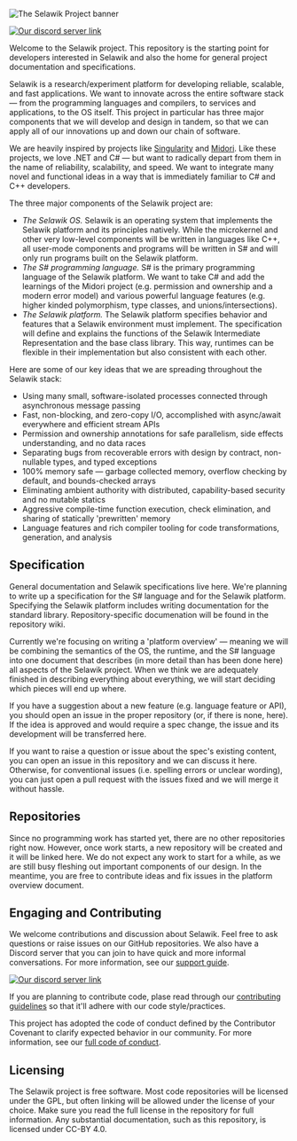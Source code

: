 
![The Selawik Project banner](https://repository-images.githubusercontent.com/184154311/b977ca00-6aae-11e9-8c52-4e50b5a17952)

[![Our discord server link](https://discordapp.com/api/guilds/547491934055170055/widget.png?style=shield)](https://discord.gg/vZTVBxp) 

Welcome to the Selawik project. This repository is the starting point for developers interested in Selawik and also the home for general project documentation and specifications.

Selawik is a research/experiment platform for developing reliable, scalable, and fast applications. We want to innovate across the entire software stack — from the programming languages and compilers, to services and applications, to the OS itself.  This project in particular has three major components that we will develop and design in tandem, so that we can apply all of our innovations up and down our chain of software.

We are heavily inspired by projects like [Singularity](https://www.microsoft.com/en-us/research/project/singularity/) and [Midori](http://joeduffyblog.com/2015/11/03/blogging-about-midori/). Like these projects, we love .NET and C# — but want to radically depart from them in the name of reliability, scalability, and speed. We want to integrate many novel and functional ideas in a way that is immediately familiar to C# and C++ developers.

The three major components of the Selawik project are:

- *The Selawik OS.* Selawik is an operating system that implements the Selawik platform and its principles natively. While the microkernel and other very low-level components will be written in languages like C++, all user-mode components and programs will be written in S# and will only run programs built on the Selawik platform. 
- *The S# programming language.* S# is the primary programming language of the Selawik platform. We want to take C# and add the learnings of the Midori project (e.g. permission and ownership and a modern error model) and various powerful language features (e.g. higher kinded polymorphism, type classes, and unions/intersections).  
- *The Selawik platform.* The Selawik platform specifies behavior and features that a Selawik environment must implement. The specification will define and explains the functions of the Selawik Intermediate Representation and the base class library. This way, runtimes can be flexible in their implementation but also consistent with each other.

Here are some of our key ideas that we are spreading throughout the Selawik stack: 
- Using many small, software-isolated processes connected through asynchronous message passing
- Fast, non-blocking, and zero-copy I/O, accomplished with async/await everywhere and efficient stream APIs
- Permission and ownership annotations for safe parallelism, side effects understanding, and no data races
- Separating bugs from recoverable errors with design by contract, non-nullable types, and typed exceptions
- 100% memory safe — garbage collected memory, overflow checking by default, and bounds-checked arrays
- Eliminating ambient authority with distributed, capability-based security and no mutable statics 
- Aggressive compile-time function execution, check elimination, and sharing of statically 'prewritten' memory
- Language features and rich compiler tooling for code transformations, generation, and analysis

## Specification
General documentation and Selawik specifications live here. We're planning to write up a specification for the S# language and for the Selawik platform. Specifying the Selawik platform includes writing documentation for the standard library. Repository-specific documenation will be found in the repository wiki.

Currently we're focusing on writing a 'platform overview' — meaning we will be combining the semantics of the OS, the runtime, and the S# language into one document that describes (in more detail than has been done here) all aspects of the Selawik project. When we think we are adequately finished in describing everything about everything, we will start deciding which pieces will end up where.

If you have a suggestion about a new feature (e.g. language feature or API), you should open an issue in the proper repository (or, if there is none, here). If the idea is approved and would require a spec change, the issue and its development will be transferred here.

If you want to raise a question or issue about the spec's existing content, you can open an issue in this repository and we can discuss it here. Otherwise, for conventional issues (i.e. spelling errors or unclear wording), you can just open a pull request with the issues fixed and we will merge it without hassle.

## Repositories
Since no programming work has started yet, there are no other repositories right now. However, once work starts, a new repository will be created and it will be linked here. We do not expect any work to start for a while, as we are still busy fleshing out important components of our design. In the meantime, you are free to contribute ideas and fix issues in the platform overview document.

## Engaging and Contributing
We welcome contributions and discussion about Selawik. Feel free to ask questions or raise issues on our GitHub repositories. We also have a Discord server that you can join to have quick and more informal conversations. For more information, see our [support guide](https://github.com/selawik/.github/blob/master/SUPPORT).

[![Our discord server link](https://discordapp.com/api/guilds/547491934055170055/widget.png?style=banner2)](https://discord.gg/vZTVBxp)

If you are planning to contribute code, plase read through our [contributing guidelines](https://github.com/selawik/.github/blob/master/CONTRIBUTING) so that it'll adhere with our code style/practices.

This project has adopted the code of conduct defined by the Contributor Covenant to clarify expected behavior in our community. For more information, see our [full code of conduct](https://github.com/selawik/.github/blob/master/CODE_OF_CONDUCT).

## Licensing
The Selawik project is free software. Most code repositories will be licensed under the GPL, but often linking will be allowed under the license of your choice. Make sure you read the full license in the repository for full information. Any substantial documentation, such as this repository, is licensed under CC-BY 4.0.
